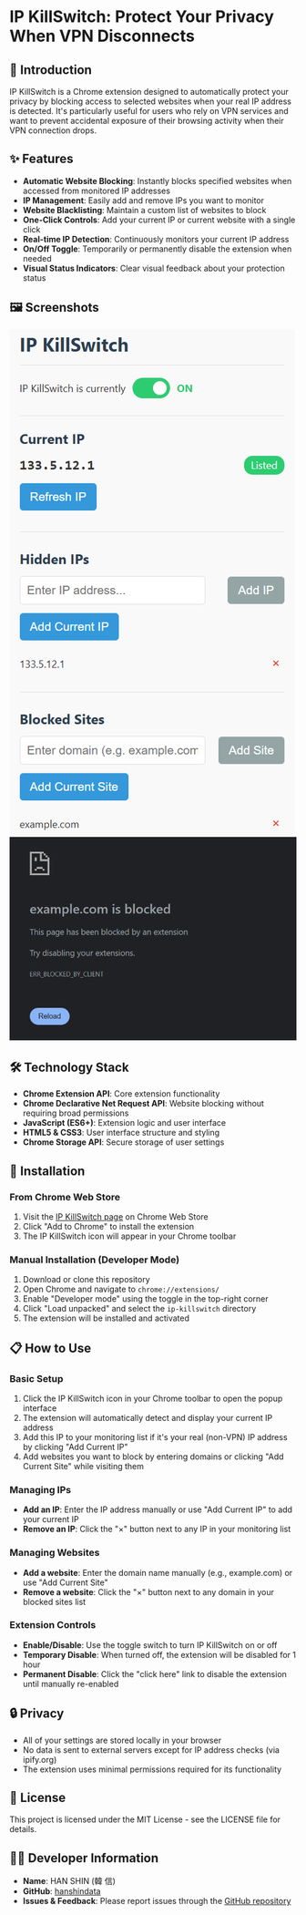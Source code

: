 # IP KillSwitch: Protect Your Privacy When VPN Disconnects

## 📌 Introduction
IP KillSwitch is a Chrome extension designed to automatically protect your privacy by blocking access to selected websites when your real IP address is detected. It's particularly useful for users who rely on VPN services and want to prevent accidental exposure of their browsing activity when their VPN connection drops.

## ✨ Features
- **Automatic Website Blocking**: Instantly blocks specified websites when accessed from monitored IP addresses
- **IP Management**: Easily add and remove IPs you want to monitor
- **Website Blacklisting**: Maintain a custom list of websites to block
- **One-Click Controls**: Add your current IP or current website with a single click
- **Real-time IP Detection**: Continuously monitors your current IP address
- **On/Off Toggle**: Temporarily or permanently disable the extension when needed
- **Visual Status Indicators**: Clear visual feedback about your protection status

## 🖼️ Screenshots
![Main Interface](screenshots/main_interface.png)
![Website Blocking](screenshots/website_blocking.png)

## 🛠️ Technology Stack
- **Chrome Extension API**: Core extension functionality
- **Chrome Declarative Net Request API**: Website blocking without requiring broad permissions
- **JavaScript (ES6+)**: Extension logic and user interface
- **HTML5 & CSS3**: User interface structure and styling
- **Chrome Storage API**: Secure storage of user settings

## 🚀 Installation

### From Chrome Web Store
1. Visit the [IP KillSwitch page](https://chrome.google.com/webstore/detail/ip-killswitch/your-extension-id) on Chrome Web Store
2. Click "Add to Chrome" to install the extension
3. The IP KillSwitch icon will appear in your Chrome toolbar

### Manual Installation (Developer Mode)
1. Download or clone this repository
2. Open Chrome and navigate to `chrome://extensions/`
3. Enable "Developer mode" using the toggle in the top-right corner
4. Click "Load unpacked" and select the `ip-killswitch` directory
5. The extension will be installed and activated

## 📋 How to Use

### Basic Setup
1. Click the IP KillSwitch icon in your Chrome toolbar to open the popup interface
2. The extension will automatically detect and display your current IP address
3. Add this IP to your monitoring list if it's your real (non-VPN) IP address by clicking "Add Current IP"
4. Add websites you want to block by entering domains or clicking "Add Current Site" while visiting them

### Managing IPs
- **Add an IP**: Enter the IP address manually or use "Add Current IP" to add your current IP
- **Remove an IP**: Click the "×" button next to any IP in your monitoring list

### Managing Websites
- **Add a website**: Enter the domain name manually (e.g., example.com) or use "Add Current Site"
- **Remove a website**: Click the "×" button next to any domain in your blocked sites list

### Extension Controls
- **Enable/Disable**: Use the toggle switch to turn IP KillSwitch on or off
- **Temporary Disable**: When turned off, the extension will be disabled for 1 hour
- **Permanent Disable**: Click the "click here" link to disable the extension until manually re-enabled

## 🔒 Privacy
- All of your settings are stored locally in your browser
- No data is sent to external servers except for IP address checks (via ipify.org)
- The extension uses minimal permissions required for its functionality

## 📄 License
This project is licensed under the MIT License - see the LICENSE file for details.

## 👨‍💻 Developer Information
- **Name**: HAN SHIN (韓 信)
- **GitHub**: [hanshindata](https://github.com/hanshindata)
- **Issues & Feedback**: Please report issues through the [GitHub repository](https://github.com/hanshindata/ip-killswitch/issues)
